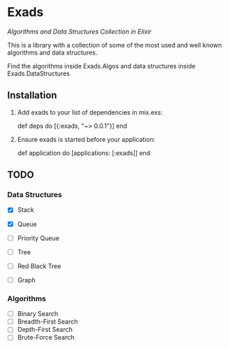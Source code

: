 # Exads

*Algorithms and Data Structures Collection in Elixir*

This is a library with a collection of some of the most used and well known
algorithms and data structures. 

Find the algorithms inside Exads.Algos and data structures inside 
Exads.DataStructures

## Installation

  1. Add exads to your list of dependencies in mix.exs:

        def deps do
          [{:exads, "~> 0.0.1"}]
        end

  2. Ensure exads is started before your application:

        def application do
          [applications: [:exads]]
        end

## TODO

### Data Structures
+ [x] Stack
+ [x] Queue
+ [ ] Priority Queue
+ [ ] Tree
+ [ ] Red Black Tree
+ [ ] Graph


### Algorithms
+ [ ] Binary Search
+ [ ] Breadth-First Search
+ [ ] Depth-First Search
+ [ ] Brute-Force Search
